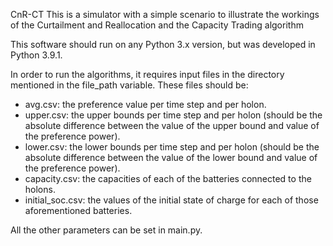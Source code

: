 CnR-CT
This is a simulator with a simple scenario to illustrate the workings of the Curtailment and Reallocation and the Capacity Trading algorithm

This software should run on any Python 3.x version, but was developed in Python 3.9.1.

In order to run the algorithms, it requires input files in the directory mentioned in the file_path variable. These files should be:
- avg.csv: the preference value per time step and per holon.
- upper.csv: the upper bounds per time step and per holon (should be the absolute difference between the value of the upper bound and value of the preference power).
- lower.csv: the lower bounds per time step and per holon (should be the absolute difference between the value of the lower bound and value of the preference power).
- capacity.csv: the capacities of each of the batteries connected to the holons.
- initial_soc.csv: the values of the initial state of charge for each of those aforementioned batteries.

All the other parameters can be set in main.py.

